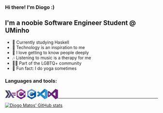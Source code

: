 ### Hi there! I'm Diogo :)

## I'm a noobie Software Engineer Student @ UMinho
- 📂 Currently studying Haskell
- 💾 Technology is an inspiration to me
- 💫 I love getting to know people deeply
- 🎶 Listening to music is a therapy for me
- 🏳️‍🌈 Part of the LGBTQ+ community
- 🌱 Fun fact: I do yoga sometimes

### Languages and tools:

<img align="left" width="35px" alt="Haskell" src="https://raw.githubusercontent.com/devicons/devicon/2ae2a900d2f041da66e950e4d48052658d850630/icons/haskell/haskell-original.svg" />
<img align="left" width="35px" alt="C#" src="https://raw.githubusercontent.com/devicons/devicon/2ae2a900d2f041da66e950e4d48052658d850630/icons/csharp/csharp-original.svg" />
<img align="left" width="35px" alt="C" src="https://raw.githubusercontent.com/devicons/devicon/2ae2a900d2f041da66e950e4d48052658d850630/icons/c/c-original.svg" />
<img align="left" width="35px" alt="Visual Studio Code" src="https://raw.githubusercontent.com/devicons/devicon/2ae2a900d2f041da66e950e4d48052658d850630/icons/vscode/vscode-original.svg" />
<img align="left" width="35px" alt="Visual Studio" src="https://raw.githubusercontent.com/devicons/devicon/2ae2a900d2f041da66e950e4d48052658d850630/icons/visualstudio/visualstudio-plain.svg" />

<br />

---
[![Diogo Matos' GitHub stats](https://github-readme-stats.vercel.app/api?username=sassypocoyo&show_icons=true&theme=tokyonight)](https://github.com/anuraghazra/github-readme-stats)

